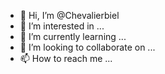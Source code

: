 - 👋 Hi, I’m @Chevalierbiel
- 👀 I’m interested in ...
- 🌱 I’m currently learning ...
- 💞️ I’m looking to collaborate on ...
- 📫 How to reach me ...

<!---
Chevalierbiel/Chevalierbiel is a ✨ special ✨ repository because its `README.md` (this file) appears on your GitHub profile.
You can click the Preview link to take a look at your changes.
--->
